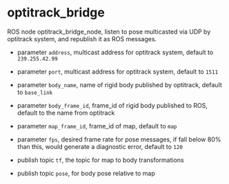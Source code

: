 # optitrack_bridge

ROS node optitrack_bridge_node, listen to pose multicasted via UDP by optitrack system, and republish it as ROS messages.

- parameter `address`, multicast address for optitrack system, default to `239.255.42.99`
- parameter `port`, multicast address for optitrack system, default to `1511`
- parameter `body_name`, name of rigid body published by optitrack, default to `base_link`
- parameter `body_frame_id`, frame_id of rigid body published to ROS, default to the name from optitrack
- parameter `map_frame_id`, frame_id of map, default to `map`
- parameter `fps`, desired frame rate for pose messages, if fall below 80% than this, would generate a diagnostic error, default to `120`


- publish topic `tf`, the topic for map to body transformations
- publish topic `pose`, for body pose relative to map
